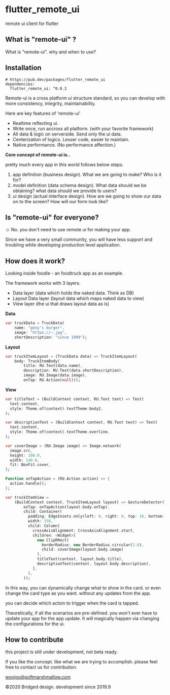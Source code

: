 # flutter_remote_ui

remote ui client for flutter

## What is "remote-ui" ?

What is "remote-ui". why and when to use?

## Installation

```shell script
# https://pub.dev/packages/flutter_remote_ui
dependencies:
  flutter_remote_ui: ^0.0.2
```

Remote-ui is a cross platform ui structure standard, so you can develop with more consistency, integrity, maintainability.



Here are key features of 'remote-ui'

* Realtime reflecting ui.
* Write once, run accross all platform. (with your favorite framework)
* All data & logic on serverside. Send only the ui data.
* Centerization of logics. Lesser code, easier to maintain.
* Native performance. (No performance affection.)



**Core concept of remote-ui is..**

pretty much every app in this world follows below steps.

1. app definition (business design). What we are going to make? Who is it for?
2. model definition (data schema design). What data should we be obtaining? what data should we provide to users?
3. ui design (actual interface design). How are we going to show our data on to the screen? How will our form look like?



## Is "remote-ui" for everyone?

☺️ No. you don't need to use remote ui for making your app.

Since we have a very small community, you will have less support and troubling while developing production level application.





## How does it work?

Looking inside foodle - an foodtruck app as an example.

The framework works with 3 layers.

* Data layer (data which holds the naked data. Think as DB)
* Layout Data layer (layout data which maps naked data to view)
* View layer (the ui that draws layout data as is)



**Data**

```dart
var truckData = TruckData(
    name: "gony's burger",
    image: "https://~.jpg",
    shortDescription: "since 1999");
```



**Layout**

```dart
var truckItemLayout = (TruckData data) => TruckItemLayout(
    body: TruckItemBody(
        title: RU.Text(data.name),
        description: RU.Text(data.shortDescription),
        image: RU.Image(data.image),
        onTap: RU.Action(null)));
```



**View**

```dart
var titleText = (BuildContext context, RU.Text text) => Text(
  text.content,
  style: Theme.of(context).textTheme.body2,
);

var descriptionText = (BuildContext context, RU.Text text) => Text(
  text.content,
  style: Theme.of(context).textTheme.overline,
);

var coverImage = (RU.Image image) => Image.network(
  image.src,
  height: 100.0,
  width: 140.0,
  fit: BoxFit.cover,
);

Function onTapAction = (RU.Action action) => {
  action.handle();
};

var truckItemView =
    (BuildContext context, TruckItemLayout layout) => GestureDetector(
        onTap: onTapAction(layout.body.onTap),
        child: Container(
          padding: EdgeInsets.only(left: 8, right: 8, top: 16, bottom: 16),
          width: 150,
          child: Column(
            crossAxisAlignment: CrossAxisAlignment.start,
            children: <Widget>[
              new ClipRRect(
                borderRadius: new BorderRadius.circular(2.0),
                child: coverImage(layout.body.image)
              ),
              titleText(context, layout.body.title),
              descriptionText(context, layout.body.description),
            ],
          ),
        ));
```

In this way, you can dynamically change what to show in the card. or even change the card type as you want. without any updates from the app.

you can decide which actoin to trigger when the card is tapped.

Theoretically, if all the scenarios are pre-defined. you won't ever have to update your app for the app update. It will magically happen via changing the configurations for the ui.



## How to contribute

this project is still under development, not beta ready.

If you like the concept. like what we are trying to accomplish. please feel free to contact us for contribution.

woojoo@softmarshmallow.com



©2020 Bridged design. development since 2019.9
